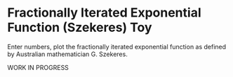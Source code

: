 # Fractionally Iterated Exponential Function (Szekeres) Toy

Enter numbers, plot the fractionally iterated exponential function as
defined by Australian mathematician G. Szekeres.


WORK IN PROGRESS


